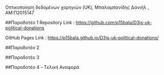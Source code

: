 Οπτικοποίηση δεδομένων χορηγιών (UK), Μπαλαμπανίδης Δανιήλ , ΑΜ:Π2015147





##Παραδοτέο 1 
Repository Link : https://github.com/p15bala/D3js-uk-political-donations

GitHub Pages Link : https://p15bala.github.io/D3js-uk-political-donations/

##Παραδοτέο 2



##Παραδοτέο 3



##Παραδοτέο 4 - Tελική Αναφορά
